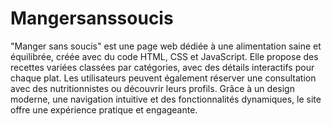 # Mangersanssoucis
"Manger sans soucis" est une page web dédiée à une alimentation saine et équilibrée, créée avec du code HTML, CSS et JavaScript. Elle propose des recettes variées classées par catégories, avec des détails interactifs pour chaque plat. Les utilisateurs peuvent également réserver une consultation avec des nutritionnistes ou découvrir leurs profils. Grâce à un design moderne, une navigation intuitive et des fonctionnalités dynamiques, le site offre une expérience pratique et engageante.
